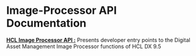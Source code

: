 # Image-Processor API Documentation

[**HCL Image Processor API :**](https://shivam411.github.io/test/image-processor-api) Presents developer entry points to the Digital Asset Management Image Processor functions of HCL DX 9.5